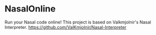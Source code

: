 # NasalOnline
Run your Nasal code online! This project is based on Valkmjolnir's Nasal Interpreter. https://github.com/ValKmjolnir/Nasal-Interpreter
